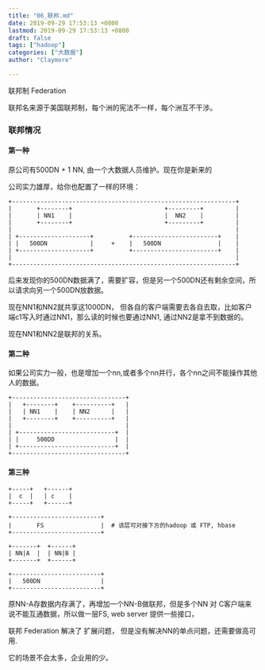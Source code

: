 ```yaml
---
title: "06_联邦.md"
date: 2019-09-29 17:53:13 +0800
lastmod: 2019-09-29 17:53:13 +0800
draft: false
tags: ["hadoop"]
categories: ["大数据"]
author: "Claymore"

---
```

联邦制 Federation

联邦名来源于美国联邦制，每个洲的宪法不一样，每个洲互不干涉。

### 联邦情况

#### 第一种

原公司有500DN + 1 NN, 由一个大数据人员维护。现在你是新来的

公司实力雄厚，给你也配置了一样的环境：

```
+---------------------------------------------------------------+
|       +--------+                          +---------+         |
|       | NN1    |                          |  NN2    |         |
|       +--------+                          +---------+         |
|                                                               |
| +--------------------+          +------------------------+    |
| |   500DN            |     +    |   500DN                |    |
| +--------------------+          +------------------------+    |
|                                                               |
+---------------------------------------------------------------+
```

后来发现你的500DN数据满了，需要扩容，但是另一个500DN还有剩余空间，所以请求向另一个500DN放数据。

现在NN1和NN2就共享这1000DN， 但各自的客户端需要去各自去取，比如客户端c1写入时通过NN1，那么读的时候也要通过NN1, 通过NN2是拿不到数据的。

现在NN1和NN2是联邦的关系。



#### 第二种

如果公司实力一般，也是增加一个nn,或者多个nn并行，各个nn之间不能操作其他人的数据。

```
+--------------------------------+
|   +--------+    +----------+   |
|   | NN1    |    | NN2      |   |
|   +--------+    +----------+   |
|                                |
| +---------------------------+  |
| |     500DD                 |  |
| +---------------------------+  |
+--------------------------------+

```



#### 第三种

```
+-----+   +------+
|  c  |   | c    |
+-----+   +------+

+-------------------------+
|       FS                |  # 该层可对接下方的hadoop 或 FTP, hbase
+-------------------------+

+-------+  +------+
| NN|A  |  | NN|B |
+-------+  +------+

+-------------------------+
|   500DN                 |
+-------------------------+

```

原NN-A存数据内存满了，再增加一个NN-B做联邦，但是多个NN 对 C客户端来说不能互通数据，所以做一层FS, web server 提供一些接口，

联邦 Federation  解决了 扩展问题， 但是没有解决NN的单点问题，还需要做高可用.



它的场景不会太多，企业用的少。